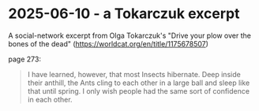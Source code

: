 # 2025-06-10 - a Tokarczuk excerpt  

A social-network excerpt from Olga Tokarczuk's "Drive your plow over the bones of
the dead" (<https://worldcat.org/en/title/1175678507>)  

page 273:  
> I have learned, however, that most Insects hibernate. Deep inside their anthill, the Ants cling to each other in a large ball and sleep like that until spring. I only wish people had the same sort of confidence in each other.  


